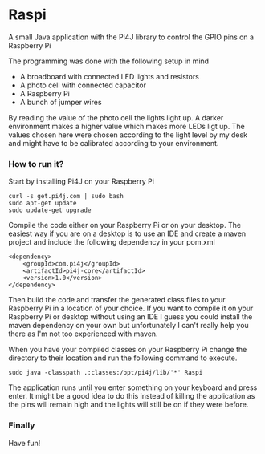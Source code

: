 # Raspi
A small Java application with the Pi4J library to control the GPIO pins on a Raspberry Pi

The programming was done with the following setup in mind
<ul>
  <li>A broadboard with connected LED lights and resistors</li>
  <li>A photo cell with connected capacitor</li>
  <li>A Raspberry Pi</li>
  <li>A bunch of jumper wires</li>
</ul>

By reading the value of the photo cell the lights light up. A darker environment makes a higher value which makes more LEDs ligt up. The values chosen here were chosen according to the light level by my desk and might have to be calibrated according to your environment.

<h3>How to run it?</h3>
Start by installing Pi4J on your Raspberry Pi

```
curl -s get.pi4j.com | sudo bash
sudo apt-get update
sudo update-get upgrade
```
Compile the code either on your Raspberry Pi or on your desktop. The easiest way if you are on a desktop is to use an IDE and create a maven project and include the following dependency in your pom.xml
```
<dependency>
	<groupId>com.pi4j</groupId>
	<artifactId>pi4j-core</artifactId>
	<version>1.0</version>
</dependency>
```
Then build the code and transfer the generated class files to your Raspberry Pi in a location of your choice. If you want to compile it on your Raspberry Pi or desktop without using an IDE I guess you could install the maven dependency on your own but unfortunately I can't really help you there as I'm not too experienced with maven.

When you have your compiled classes on your Raspberry Pi change the directory to their location and run the following command to execute.
```
sudo java -classpath .:classes:/opt/pi4j/lib/'*' Raspi
```
The application runs until you enter something on your keyboard and press enter. It might be a good idea to do this instead of killing the application as the pins will remain high and the lights will still be on if they were before.

<h3>Finally</h3>
Have fun!



